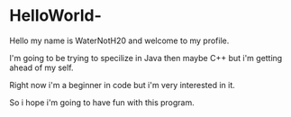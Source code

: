 # HelloWorld-
Hello my name is WaterNotH20 and welcome to my profile.

I'm going to be trying to specilize in Java then maybe C++ but i'm getting ahead of my self.

Right now i'm a beginner in code but i'm very interested in it.

So i hope i'm going to have fun with this program.
